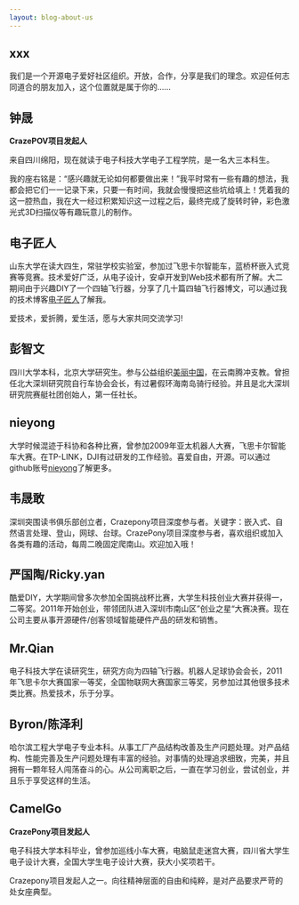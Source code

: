 ```yaml
---
layout: blog-about-us
---
```


## xxx

我们是一个开源电子爱好社区组织。开放，合作，分享是我们的理念。欢迎任何志同道合的朋友加入，这个位置就是属于你的……

## 钟晟

**CrazePOV项目发起人**

来自四川绵阳，现在就读于电子科技大学电子工程学院，是一名大三本科生。

我的座右铭是：“感兴趣就无论如何都要做出来！”我平时常有一些有趣的想法，我都会把它们一一记录下来，只要一有时间，我就会慢慢把这些坑给填上！凭着我的这一腔热血，我在大一经过积累知识这一过程之后，最终完成了旋转时钟，彩色激光式3D扫描仪等有趣玩意儿的制作。

## 电子匠人

山东大学在读大四生，常驻学校实验室，参加过飞思卡尔智能车，蓝桥杯嵌入式竞赛等竞赛。技术爱好广泛，从电子设计，安卓开发到Web技术都有所了解。大二期间由于兴趣DIY了一个四轴飞行器，分享了几十篇四轴飞行器博文，可以通过我的技术博客[电子匠人](http://www.wellmakers.com)了解我。

爱技术，爱折腾，爱生活，愿与大家共同交流学习!

## 彭智文

四川大学本科，北京大学研究生。参与公益组织[美丽中国](http://www.tfchina.org/zh)，在云南腾冲支教。曾担任北大深圳研究院自行车协会会长，有过暑假环海南岛骑行经验。并且是北大深圳研究院赛艇社团创始人，第一任社长。

## nieyong

大学时候混迹于科协和各种比赛，曾参加2009年亚太机器人大赛，飞思卡尔智能车大赛。在TP-LINK，DJI有过研发的工作经验。喜爱自由，开源。可以通过github账号[nieyong](https://github.com/nieyong)了解更多。


## 韦晟敢

深圳突围读书俱乐部创立者，Crazepony项目深度参与者。关键字：嵌入式、自然语言处理、登山，网球、台球。CrazePony项目深度参与者，喜欢组织或加入各类有趣的活动，每周二晚固定爬南山。欢迎加入哦！

## 严国陶/Ricky.yan

酷爱DIY，大学期间曾多次参加全国挑战杯比赛，大学生科技创业大赛并获得一，二等奖。2011年开始创业，带领团队进入深圳市南山区”创业之星“大赛决赛。现在公司主要从事开源硬件/创客领域智能硬件产品的研发和销售。

## Mr.Qian

电子科技大学在读研究生，研究方向为四轴飞行器。机器人足球协会会长，2011年飞思卡尔大赛国家一等奖，全国物联网大赛国家三等奖，另参加过其他很多技术类比赛。热爱技术，乐于分享。

## Byron/陈泽利

哈尔滨工程大学电子专业本科。从事工厂产品结构改善及生产问题处理。对产品结构、性能完善及生产问题处理有丰富的经验。对事情的处理追求细致，完美，并且拥有一颗年轻人闯荡奋斗的心。从公司离职之后，一直在学习创业，尝试创业，并且乐于享受这样的生活。

## CamelGo

**CrazePony项目发起人**

电子科技大学本科毕业，曾参加巡线小车大赛，电脑鼠走迷宫大赛，四川省大学生电子设计大赛，全国大学生电子设计大赛，获大小奖项若干。

Crazepony项目发起人之一。向往精神层面的自由和纯粹，是对产品要求严苛的处女座典型。
